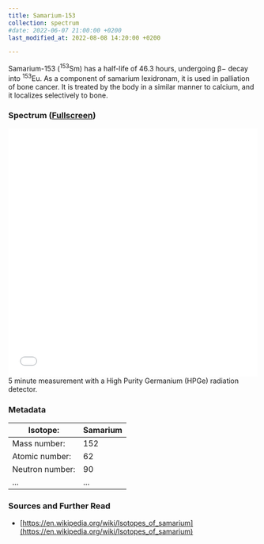 ```yaml
---
title: Samarium-153
collection: spectrum
#date: 2022-06-07 21:00:00 +0200
last_modified_at: 2022-08-08 14:20:00 +0200

---
```


Samarium-153 (<sup>153</sup>Sm) has a half-life of 46.3 hours, undergoing β− decay into <sup>153</sup>Eu. As a component of samarium lexidronam, it is used in palliation of bone cancer. It is treated by the body in a similar manner to calcium, and it localizes selectively to bone.

### Spectrum ([Fullscreen](/assets/spectra/Sm-153.html))

<iframe width="100%" height="500" src="/assets/spectra/Sm-153.html" title="Sm-153 gamma spectrum" frameborder="0" allowfullscreen></iframe>
5 minute measurement with a High Purity Germanium (HPGe) radiation detector.

### Metadata

| Isotope: | Samarium |
| --- | --- |
| Mass number: | 152 |
| Atomic number: | 62 |
| Neutron number: | 90 |
| ... | ... |

### Sources and Further Read

- [https://en.wikipedia.org/wiki/Isotopes_of_samarium](https://en.wikipedia.org/wiki/Isotopes_of_samarium)


